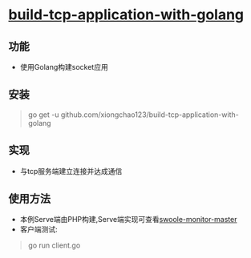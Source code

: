 # [build-tcp-application-with-golang](https://github.com/xiongchao123/build-tcp-application-with-golang)

## 功能
* 使用Golang构建socket应用

## 安装
> go get -u github.com/xiongchao123/build-tcp-application-with-golang

## 实现
* 与tcp服务端建立连接并达成通信

## 使用方法
* 本例Serve端由PHP构建,Serve端实现可查看[swoole-monitor-master](https://github.com/xiongchao123/swoole-monitor-master)
* 客户端测试:
> go run client.go
